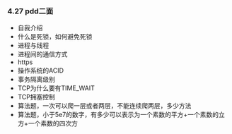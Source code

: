 ### 4.27 pdd二面
* 自我介绍
* 什么是死锁，如何避免死锁
* 进程与线程
* 进程间的通信方式
* https
* 操作系统的ACID
* 事务隔离级别
* TCP为什么要有TIME_WAIT
* TCP拥塞控制
* 算法题，一次可以爬一层或者两层，不能连续爬两层，多少方法
* 算法题，小于5e7的数字，有多少可以表示为一个素数的平方+一个素数的立方+一个素数的四次方